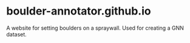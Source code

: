 # boulder-annotator.github.io
A website for setting boulders on a spraywall. Used for creating a GNN dataset.
